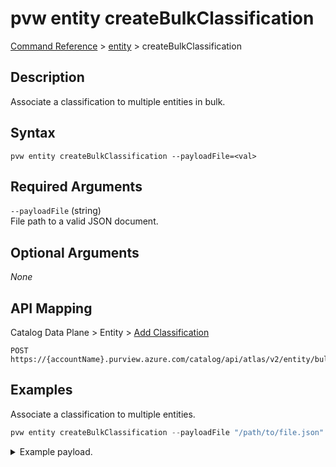 # pvw entity createBulkClassification
[Command Reference](../../../README.md#command-reference) > [entity](./main.md) > createBulkClassification

## Description
Associate a classification to multiple entities in bulk.

## Syntax
```
pvw entity createBulkClassification --payloadFile=<val>
```

## Required Arguments
`--payloadFile` (string)  
File path to a valid JSON document.

## Optional Arguments
*None*

## API Mapping
Catalog Data Plane > Entity > [Add Classification](https://docs.microsoft.com/en-us/rest/api/purview/catalogdataplane/entity/add-classification)
```
POST https://{accountName}.purview.azure.com/catalog/api/atlas/v2/entity/bulk/classification
```

## Examples
Associate a classification to multiple entities.
```powershell
pvw entity createBulkClassification --payloadFile "/path/to/file.json"
```
<details><summary>Example payload.</summary>
<p>

```json
{
    "classification": {
        "typeName": "MICROSOFT.FINANCIAL.US.ABA_ROUTING_NUMBER"
    },
    "entityGuids": [
        "c6a7811a-0699-44d0-b0be-68babe560ab2",
        "6374e9e8-4719-4747-b2d2-054548023ae2",
        "dcd41879-dda2-4b3c-8c97-9b76d39799b1"
    ]
}
```
</p>
</details>
